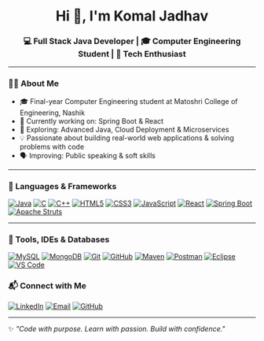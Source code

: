 <h1 align="center">Hi 👋, I'm Komal Jadhav</h1>
<h3 align="center">💻 Full Stack Java Developer | 🎓 Computer Engineering Student | 🚀 Tech Enthusiast</h3>

---

### 👩‍💻 About Me

- 🎓 Final-year Computer Engineering student at Matoshri College of Engineering, Nashik  
- 🔭 Currently working on:   Spring Boot & React  
- 🌱 Exploring: Advanced Java, Cloud Deployment & Microservices  
- 💡 Passionate about building real-world web applications & solving problems with code  
- 🗣 Improving: Public speaking & soft skills  

---

### 🧠 Languages & Frameworks

[![Java](https://img.shields.io/badge/Java-%23007396?style=for-the-badge&logo=java&logoColor=white)](https://www.oracle.com/java/)
[![C](https://img.shields.io/badge/C-%2300599C?style=for-the-badge&logo=c&logoColor=white)](https://en.wikipedia.org/wiki/C_(programming_language))
[![C++](https://img.shields.io/badge/C++-%2300599C?style=for-the-badge&logo=cplusplus&logoColor=white)](https://en.wikipedia.org/wiki/C%2B%2B)
[![HTML5](https://img.shields.io/badge/HTML5-%23E34F26?style=for-the-badge&logo=html5&logoColor=white)](https://developer.mozilla.org/en-US/docs/Web/HTML)
[![CSS3](https://img.shields.io/badge/CSS3-%231572B6?style=for-the-badge&logo=css3&logoColor=white)](https://developer.mozilla.org/en-US/docs/Web/CSS)
[![JavaScript](https://img.shields.io/badge/JavaScript-%23F7DF1E?style=for-the-badge&logo=javascript&logoColor=black)](https://developer.mozilla.org/en-US/docs/Web/JavaScript)
[![React](https://img.shields.io/badge/React-%2361DAFB?style=for-the-badge&logo=react&logoColor=black)](https://reactjs.org/)
[![Spring Boot](https://img.shields.io/badge/SpringBoot-%236DB33F?style=for-the-badge&logo=springboot&logoColor=white)](https://spring.io/projects/spring-boot)
[![Apache Struts](https://img.shields.io/badge/Apache%20Struts-%231E4471?style=for-the-badge&logo=apache&logoColor=white)](https://struts.apache.org/)

---

### 🧰 Tools, IDEs & Databases

[![MySQL](https://img.shields.io/badge/MySQL-%2300f?style=for-the-badge&logo=mysql&logoColor=white)](https://www.mysql.com/)
[![MongoDB](https://img.shields.io/badge/MongoDB-%2347A248?style=for-the-badge&logo=mongodb&logoColor=white)](https://www.mongodb.com/)
[![Git](https://img.shields.io/badge/Git-%23F05032?style=for-the-badge&logo=git&logoColor=white)](https://git-scm.com/)
[![GitHub](https://img.shields.io/badge/GitHub-%2312100E?style=for-the-badge&logo=github&logoColor=white)](https://github.com/)
[![Maven](https://img.shields.io/badge/Maven-%23C71A36?style=for-the-badge&logo=apachemaven&logoColor=white)](https://maven.apache.org/)
[![Postman](https://img.shields.io/badge/Postman-%23FF6C37?style=for-the-badge&logo=postman&logoColor=white)](https://www.postman.com/)
[![Eclipse](https://img.shields.io/badge/Eclipse-IDE-%232C2255?style=for-the-badge&logo=eclipseide&logoColor=white)](https://www.eclipse.org/)
[![VS Code](https://img.shields.io/badge/VS%20Code-%23007ACC?style=for-the-badge&logo=visualstudiocode&logoColor=white)](https://code.visualstudio.com/)

<!---

### 📈 GitHub Stats

<p align="center">
  <img src="https://github-readme-stats.vercel.app/api?username=komal0032&show_icons=true&theme=radical" alt="Komal's GitHub Stats" width="45%" />
  <img src="https://github-readme-streak-stats.herokuapp.com/?user=komal0032&theme=radical" alt="Komal's GitHub Streak" width="45%" />
</p>

<p align="center">
  <img src="https://github-readme-stats.vercel.app/api/top-langs/?username=komal0032&layout=compact&theme=radical" alt="Top Languages Used" width="50%" />
</p>-->

<!---

### 📌 Pinned Projects

🔹 [**Banking Web App**](https://github.com/komal0032/banking-app) – Spring Boot + React | REST APIs, JPA, MySQL  
🔹 [**Iris CH Desktop Assistant**](https://github.com/komal0032/iris-assistant) – Java-based voice/text assistant  
🔹 [**Struts Login Form**](https://github.com/komal0032/struts-login) – MVC-based login with validations  
🔹 [**React Login UI**](https://github.com/komal0032/react-login-ui) – Frontend validation with ‘Remember Me’

--->

### 📬 Connect with Me

[![LinkedIn](https://img.shields.io/badge/-LinkedIn-blue?style=for-the-badge&logo=linkedin&logoColor=white)](https://linkedin.com/in/komal-jadhav-584588275)
[![Email](https://img.shields.io/badge/-Email-%23D14836?style=for-the-badge&logo=gmail&logoColor=white)](mailto:kbjadhav193@gmail.com)
[![GitHub](https://img.shields.io/badge/GitHub-Profile-%2312100E?style=for-the-badge&logo=github&logoColor=white)](https://github.com/komal0032)

---

✨ *"Code with purpose. Learn with passion. Build with confidence."*
